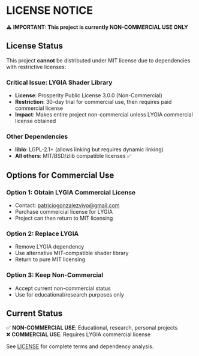 # LICENSE NOTICE

⚠️ **IMPORTANT: This project is currently NON-COMMERCIAL USE ONLY**

## License Status

This project **cannot** be distributed under MIT license due to dependencies with restrictive licenses:

### Critical Issue: LYGIA Shader Library
- **License**: Prosperity Public License 3.0.0 (Non-Commercial)
- **Restriction**: 30-day trial for commercial use, then requires paid commercial license
- **Impact**: Makes entire project non-commercial unless LYGIA commercial license obtained

### Other Dependencies
- **liblo**: LGPL-2.1+ (allows linking but requires dynamic linking)
- **All others**: MIT/BSD/zlib compatible licenses ✅

## Options for Commercial Use

### Option 1: Obtain LYGIA Commercial License
- Contact: patriciogonzalezvivo@gmail.com
- Purchase commercial license for LYGIA
- Project can then return to MIT licensing

### Option 2: Replace LYGIA
- Remove LYGIA dependency 
- Use alternative MIT-compatible shader library
- Return to pure MIT licensing

### Option 3: Keep Non-Commercial
- Accept current non-commercial status
- Use for educational/research purposes only

## Current Status
✅ **NON-COMMERCIAL USE**: Educational, research, personal projects  
❌ **COMMERCIAL USE**: Requires LYGIA commercial license  

See [LICENSE](LICENSE) for complete terms and dependency analysis.
